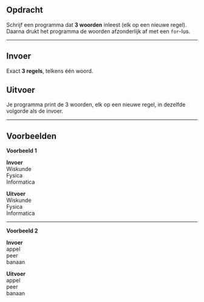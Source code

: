 ## Opdracht

Schrijf een programma dat **3 woorden** inleest (elk op een nieuwe regel).  
Daarna drukt het programma de woorden afzonderlijk af met een `for`-lus.

---

## Invoer
Exact **3 regels**, telkens één woord.  

## Uitvoer
Je programma print de 3 woorden, elk op een nieuwe regel, in dezelfde volgorde als de invoer.  

---

## Voorbeelden

**Voorbeeld 1**

**Invoer**  
Wiskunde  
Fysica  
Informatica  

**Uitvoer**  
Wiskunde  
Fysica  
Informatica

---

**Voorbeeld 2**

**Invoer**  
appel  
peer  
banaan  

**Uitvoer**  
appel  
peer  
banaan  

